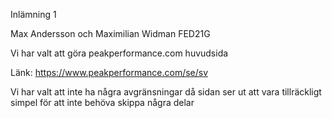 Inlämning 1

Max Andersson och Maximilian Widman FED21G

Vi har valt att göra peakperformance.com huvudsida

Länk: https://www.peakperformance.com/se/sv

Vi har valt att inte ha några avgränsningar då sidan ser ut att vara tillräckligt simpel för att inte behöva skippa några delar
